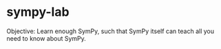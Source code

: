 # sympy-lab
Objective: Learn enough SymPy, such that SymPy itself can teach all you need to know about SymPy.
